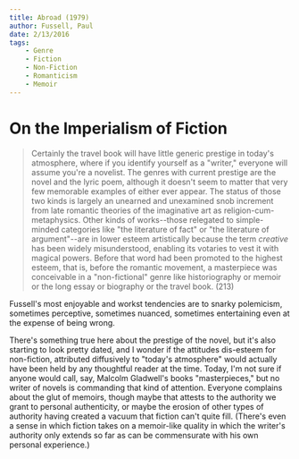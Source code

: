 ```yaml
---
title: Abroad (1979)
author: Fussell, Paul
date: 2/13/2016
tags: 
    - Genre
    - Fiction
    - Non-Fiction
    - Romanticism
    - Memoir
---
```


# On the Imperialism of Fiction

> Certainly the travel book will have little generic prestige in today's atmosphere, where if you identify yourself as a "writer," everyone will assume you're a novelist. The genres with current prestige are the novel and the lyric poem, although it doesn't seem to matter that very few memorable examples of either ever appear. The status of those two kinds is largely an unearned and unexamined snob increment from late romantic theories of the imaginative art as religion-cum-metaphysics. Other kinds of works--those relegated to simple-minded categories like "the literature of fact" or "the literature of argument"--are in lower esteem artistically because the term _creative_ has been widely misunderstood, enabling its votaries to vest it with magical powers. Before that word had been promoted to the highest esteem, that is, before the romantic movement, a masterpiece was conceivable in a "non-fictional" genre like historiography or memoir or the long essay or biography or the travel book. (213)

Fussell's most enjoyable and workst tendencies are to snarky polemicism, sometimes perceptive, sometimes nuanced, sometimes entertaining even at the expense of being wrong.

There's something true here about the prestige of the novel, but it's also starting to look pretty dated, and I wonder if the attitudes dis-esteem for non-fiction, attributed diffusively to "today's atmosphere" would actually have been held by any thoughtful reader at the time. Today, I'm not sure if anyone would call, say, Malcolm Gladwell's books "masterpieces," but no writer of novels is commanding that kind of attention. Everyone complains about the glut of memoirs, though maybe that attests to the authority we grant to personal authenticity, or maybe the erosion of other types of authority having created a vacuum that fiction can't quite fill. (There's even a sense in which fiction takes on a memoir-like quality in which the writer's authority only extends so far as can be commensurate with his own personal experience.) 